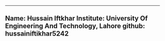 ---
Name: Hussain Iftkhar
Institute: University Of Engineering And Technology, Lahore
github: hussainiftikhar5242
-----
